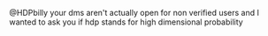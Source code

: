 @HDPbilly your dms aren't actually open for non verified users and I wanted to ask you if hdp stands for high dimensional probability

